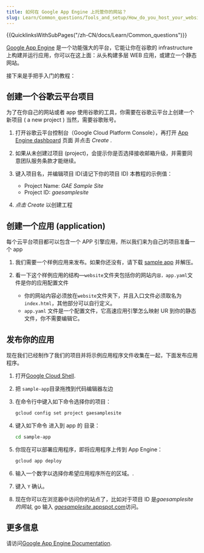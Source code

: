```yaml
---
title: 如何在 Google App Engine 上托管你的网站？
slug: Learn/Common_questions/Tools_and_setup/How_do_you_host_your_website_on_Google_App_Engine
---
```


{{QuicklinksWithSubPages("/zh-CN/docs/Learn/Common_questions")}}

[Google App Engine](https://cloud.google.com/appengine/) 是一个功能强大的平台，它能让你在谷歌的 infrastructure 上构建并运行应用，你可以在这上面：从头构建多层 WEB 应用，或建立一个静态网站。

接下来是手把手入门的教程：

## 创建一个谷歌云平台项目

为了在你自己的网站或者 app 使用谷歌的工具，你需要在谷歌云平台上创建一个新项目 ( a new project ) 当然，需要谷歌账号。

1. 打开谷歌云平台控制台（Google Cloud Platform Console），再打开 [App Engine dashboard](https://console.cloud.google.com/projectselector/appengine) 页面 并点击 _Create_ .
2. 如果从未创建过项目 (project)，会提示你是否选择接收邮箱升级，并需要同意团队服务条款才能继续。
3. 键入项目名，并编辑项目 ID(请记下你的项目 ID)
   本教程的示例值：

   - Project Name: _GAE Sample Site_
   - Project ID: _gaesamplesite_

4. _点击 Create_ 以创建工程

## 创建一个应用 (application)

每个云平台项目都可以包含一个 APP 引擎应用，所以我们来为自己的项目准备一个 app

1. 我们需要一个样例应用来发布。如果你还没有，请下载 [sample app](http://gaesamplesite.appspot.com/downloads.html) 并解压。
2. 看一下这个样例应用的结构—`website`文件夹包括你的网站内`容，app.yaml`文件是你的应用配置文件

   - 你的网站内容必须放在`website`文件夹下，并且入口文件必须取名为`index.html`，其他部分可以自行定义。
   - `app.yaml` 文件是一个配置文件，它高速应用引擎怎么映射 UR 到你的静态文件，你不需要编辑它。

## 发布你的应用

现在我们已经制作了我们的项目并将示例应用程序文件收集在一起，下面发布应用程序。

1. 打开[Google Cloud Shell](https://console.cloud.google.com/cloudshell/editor).
2. 把 `sample-app`目录拖拽到代码编辑器左边
3. 在命令行中键入如下命令选择你的项目：

   ```bash
   gcloud config set project gaesamplesite
   ```

4. 键入如下命令 进入到 app 的 目录：

   ```bash
   cd sample-app
   ```

5. 你现在可以部署应用程序，即将应用程序上传到 App Engine：

   ```bash
   gcloud app deploy
   ```

6. 输入一个数字以选择你希望应用程序所在的区域。.
7. 键入 `Y` 确认。
8. 现在你可以在浏览器中访问你的站点了，比如对于项目 ID 是*gaesamplesite 的网站*, go 输入 [_gaesamplesite_.appspot.com](http://gaesamplesite.appspot.com/)访问。

## 更多信息

请访问[Google App Engine Documentation](https://cloud.google.com/appengine/docs/).
